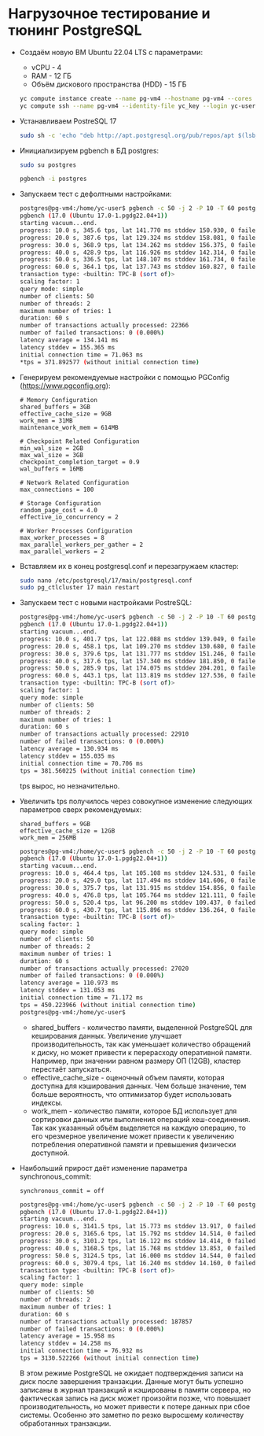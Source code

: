 #  Нагрузочное тестирование и тюнинг PostgreSQL
- Создаём новую ВМ Ubuntu 22.04 LTS с параметрами:
	- vCPU - 4
	- RAM - 12 ГБ
	- Объём дискового пространства (HDD) - 15 ГБ 
	```sh
	yc compute instance create --name pg-vm4 --hostname pg-vm4 --cores 4 --memory 12 --create-boot-disk size=15G,type=network-hdd,image-folder-id=standard-images,image-family=ubuntu-2204-lts --network-interface subnet-name=otus-subnet,nat-ip-version=ipv4 --ssh-key yc_key.pub
	yc compute ssh --name pg-vm4 --identity-file yc_key --login yc-user
	```
- Устанавливаем  PostreSQL 17
	```sh
	sudo sh -c 'echo "deb http://apt.postgresql.org/pub/repos/apt $(lsb_release -cs)-pgdg main" > /etc/apt/sources.list.d/pgdg.list' && curl -fsSL https://www.postgresql.org/media/keys/ACCC4CF8.asc | sudo gpg --dearmor -o /etc/apt/trusted.gpg.d/postgresql.gpg && sudo apt update && sudo apt upgrade -y && sudo apt -y install postgresql-17
	```
- Инициализируем pgbench в БД postgres:
	```sh
	sudo su postgres
	```
	```sh
	pgbench -i postgres
	```

- Запускаем тест с дефолтными настройками:
	```sh
	postgres@pg-vm4:/home/yc-user$ pgbench -c 50 -j 2 -P 10 -T 60 postgres
	pgbench (17.0 (Ubuntu 17.0-1.pgdg22.04+1))
	starting vacuum...end.
	progress: 10.0 s, 345.6 tps, lat 141.770 ms stddev 150.930, 0 failed
	progress: 20.0 s, 387.6 tps, lat 129.324 ms stddev 158.081, 0 failed
	progress: 30.0 s, 368.9 tps, lat 134.262 ms stddev 156.375, 0 failed
	progress: 40.0 s, 428.9 tps, lat 116.926 ms stddev 142.314, 0 failed
	progress: 50.0 s, 336.5 tps, lat 148.107 ms stddev 161.734, 0 failed
	progress: 60.0 s, 364.1 tps, lat 137.743 ms stddev 160.827, 0 failed
	transaction type: <builtin: TPC-B (sort of)>
	scaling factor: 1
	query mode: simple
	number of clients: 50
	number of threads: 2
	maximum number of tries: 1
	duration: 60 s
	number of transactions actually processed: 22366
	number of failed transactions: 0 (0.000%)
	latency average = 134.141 ms
	latency stddev = 155.365 ms
	initial connection time = 71.063 ms
	*tps = 371.892577 (without initial connection time)
	```

- Генерируем рекомендуемые настройки с помощью PGCоnfig (https://www.pgconfig.org):
	```
	# Memory Configuration
	shared_buffers = 3GB
	effective_cache_size = 9GB
	work_mem = 31MB
	maintenance_work_mem = 614MB

	# Checkpoint Related Configuration
	min_wal_size = 2GB
	max_wal_size = 3GB
	checkpoint_completion_target = 0.9
	wal_buffers = 16MB

	# Network Related Configuration
	max_connections = 100

	# Storage Configuration
	random_page_cost = 4.0
	effective_io_concurrency = 2

	# Worker Processes Configuration
	max_worker_processes = 8
	max_parallel_workers_per_gather = 2
	max_parallel_workers = 2
	```
- Вставляем их в конец postgresql.conf и перезагружаем кластер:
	```sh
	sudo nano /etc/postgresql/17/main/postgresql.conf
	sudo pg_ctlcluster 17 main restart
	```
	
- Запускаем тест с новыми настройками PostreSQL:
	```sh
	postgres@pg-vm4:/home/yc-user$ pgbench -c 50 -j 2 -P 10 -T 60 postgres
	pgbench (17.0 (Ubuntu 17.0-1.pgdg22.04+1))
	starting vacuum...end.
	progress: 10.0 s, 401.7 tps, lat 122.088 ms stddev 139.049, 0 failed
	progress: 20.0 s, 458.1 tps, lat 109.270 ms stddev 130.680, 0 failed
	progress: 30.0 s, 379.6 tps, lat 131.777 ms stddev 151.246, 0 failed
	progress: 40.0 s, 317.6 tps, lat 157.340 ms stddev 181.850, 0 failed
	progress: 50.0 s, 285.9 tps, lat 174.075 ms stddev 204.201, 0 failed
	progress: 60.0 s, 443.1 tps, lat 113.819 ms stddev 127.536, 0 failed
	transaction type: <builtin: TPC-B (sort of)>
	scaling factor: 1
	query mode: simple
	number of clients: 50
	number of threads: 2
	maximum number of tries: 1
	duration: 60 s
	number of transactions actually processed: 22910
	number of failed transactions: 0 (0.000%)
	latency average = 130.934 ms
	latency stddev = 155.035 ms
	initial connection time = 70.706 ms
	tps = 381.560225 (without initial connection time)
	```
	tps вырос, но незначительно.
	
- Увеличить tps получилось через совокупное изменение следующих параметров сверх рекомендуемых:
	```
	shared_buffers = 9GB
	effective_cache_size = 12GB
	work_mem = 256MB
	```

	```sh
	postgres@pg-vm4:/home/yc-user$ pgbench -c 50 -j 2 -P 10 -T 60 postgres
	pgbench (17.0 (Ubuntu 17.0-1.pgdg22.04+1))
	starting vacuum...end.
	progress: 10.0 s, 464.4 tps, lat 105.108 ms stddev 124.531, 0 failed
	progress: 20.0 s, 429.0 tps, lat 117.494 ms stddev 141.606, 0 failed
	progress: 30.0 s, 375.7 tps, lat 131.915 ms stddev 154.856, 0 failed
	progress: 40.0 s, 476.8 tps, lat 105.764 ms stddev 121.111, 0 failed
	progress: 50.0 s, 520.4 tps, lat 96.200 ms stddev 109.437, 0 failed
	progress: 60.0 s, 430.7 tps, lat 115.896 ms stddev 136.264, 0 failed
	transaction type: <builtin: TPC-B (sort of)>
	scaling factor: 1
	query mode: simple
	number of clients: 50
	number of threads: 2
	maximum number of tries: 1
	duration: 60 s
	number of transactions actually processed: 27020
	number of failed transactions: 0 (0.000%)
	latency average = 110.973 ms
	latency stddev = 131.053 ms
	initial connection time = 71.172 ms
	tps = 450.223966 (without initial connection time)
	postgres@pg-vm4:/home/yc-user$
	```
	
	- shared_buffers - количество памяти, выделенной PostgreSQL для кеширования данных. Увеличение улучшает производительность, так как уменьшает количество обращений к диску, но может привести к перерасходу оперативной памяти. Например, при значении равном размеру ОП (12GB), кластер перестаёт запускаться.
	- effective_cache_size -  оценочный объем памяти, которая доступна для кэширования данных. Чем больше значение, тем больше вероятность, что оптимизатор будет использовать индексы.
	- work_mem - количество памяти, которое БД использует для сортировки данных или выполнения операций хеш-соединения. Так как указанный объём выделяется на каждую операцию, то его чрезмерное увеличение может привести к увеличению потребления оперативной памяти и превышения физически доступной.
	
- Наибольший прирост даёт изменение параметра synchronous_commit:
	```
	synchronous_commit = off
	```
	```sh
	postgres@pg-vm4:/home/yc-user$ pgbench -c 50 -j 2 -P 10 -T 60 postgres
	pgbench (17.0 (Ubuntu 17.0-1.pgdg22.04+1))
	starting vacuum...end.
	progress: 10.0 s, 3141.5 tps, lat 15.773 ms stddev 13.917, 0 failed
	progress: 20.0 s, 3165.6 tps, lat 15.792 ms stddev 14.514, 0 failed
	progress: 30.0 s, 3101.2 tps, lat 16.122 ms stddev 14.414, 0 failed
	progress: 40.0 s, 3168.5 tps, lat 15.768 ms stddev 13.853, 0 failed
	progress: 50.0 s, 3124.5 tps, lat 16.000 ms stddev 14.544, 0 failed
	progress: 60.0 s, 3079.4 tps, lat 16.240 ms stddev 14.160, 0 failed
	transaction type: <builtin: TPC-B (sort of)>
	scaling factor: 1
	query mode: simple
	number of clients: 50
	number of threads: 2
	maximum number of tries: 1
	duration: 60 s
	number of transactions actually processed: 187857
	number of failed transactions: 0 (0.000%)
	latency average = 15.958 ms
	latency stddev = 14.258 ms
	initial connection time = 76.932 ms
	tps = 3130.522266 (without initial connection time)
	```
	В этом режиме PostgreSQL не ожидает подтверждения записи на диск после завершения транзакции. Данные могут быть успешно записаны в журнал транзакций и кэшированы в памяти сервера, но фактическая запись на диск может произойти позже, что повышает производительность, но может привести к потере данных при сбое системы. Особенно это заметно по резко выросшему количеству обработанных транзакции.
